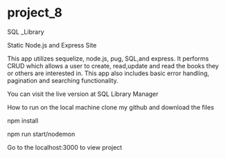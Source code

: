 # project_8
SQL _Library

Static Node.js and Express Site

This app utilizes sequelize, node.js, pug, SQL,and express. It performs CRUD which allows a user to create, read,update and read the books they or others are interested in. This app also includes basic error handling, pagination and searching functionality.

You can visit the live version at SQL Library Manager

How to run on the local machine
clone my github and download the files

npm install

npm run start/nodemon

Go to the localhost:3000 to view project
